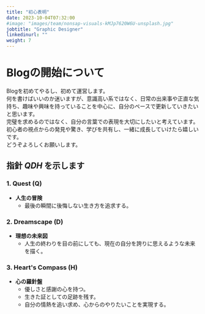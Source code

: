 ```yaml
---
title: "初心表明"
date: 2023-10-04T07:32:00
#image: "images/team/nonsap-visuals-kMJp7620W6U-unsplash.jpg"
jobtitle: "Graphic Designer"
linkedinurl: ""
weight: 7
---
```


# Blogの開始について

Blogを初めてやるし、初めて運営します。  
何を書けばいいのか迷いますが、意識高い系ではなく、日常の出来事や正直な気持ち、趣味や興味を持っていることを中心に、自分のペースで更新していきたいと思います。  
完璧を求めるのではなく、自分の言葉での表現を大切にしたいと考えています。  
初心者の視点からの発見や驚き、学びを共有し、一緒に成長していけたら嬉しいです。  
どうぞよろしくお願いします。

## 指針 *QDH* を示します

### 1. Quest (Q)

- **人生の冒険**
  - 最後の瞬間に後悔しない生き方を追求する。

### 2. Dreamscape (D)

- **理想の未来図**
  - 人生の終わりを目の前にしても、現在の自分を誇りに思えるような未来を描く。

### 3. Heart's Compass (H)

- **心の羅針盤**
  - 優しさと感謝の心を持つ。
  - 生きた証としての足跡を残す。
  - 自分の情熱を追い求め、心からのやりたいことを実現する。
